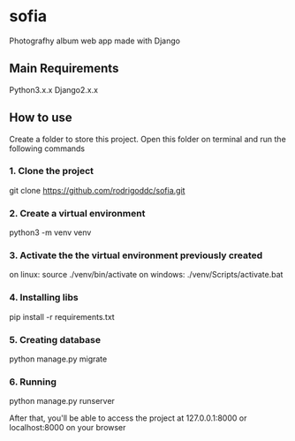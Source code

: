# sofia
Photografhy album web app made with Django

## Main Requirements
Python3.x.x
Django2.x.x

## How to use
Create a folder to store this project. Open this folder on terminal and run the following commands

### 1. Clone the project
git clone https://github.com/rodrigoddc/sofia.git

### 2. Create a virtual environment
python3 -m venv venv

### 3. Activate the the virtual environment previously created
on linux: source ./venv/bin/activate
on windows: ./venv/Scripts/activate.bat

### 4. Installing libs
pip install -r requirements.txt

### 5. Creating database
python manage.py migrate

### 6. Running
python manage.py runserver

After that, you'll be able to access the project at 127.0.0.1:8000 or localhost:8000 on your browser
